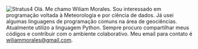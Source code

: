 ![Stratus4](https://user-images.githubusercontent.com/80546143/155893004-265286aa-67c2-4c8a-8e18-54b1cd661855.jpg)
Olá. Me chamo Wiliam Morales. Sou interessado em programação voltada à Meteorologia e por ciência de dados.
Já usei algumas linguagens de programação comuns na área de geociências. Atualmente utilizo a linguagem Python.
Sempre procuro compartilhar meus códigos e contribuir com o ambiente colaborativo. Meu email para contato é wiliammorales@gmail.com.


